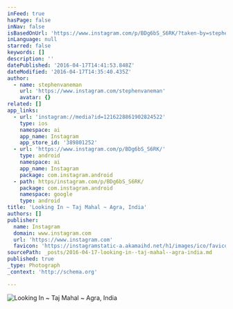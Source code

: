 ```yaml
---
inFeed: true
hasPage: false
inNav: false
isBasedOnUrl: 'https://www.instagram.com/p/BDg6bS_S6RK/?taken-by=stephenvaneman'
inLanguage: null
starred: false
keywords: []
description: ''
datePublished: '2016-04-17T14:41:53.848Z'
dateModified: '2016-04-17T14:35:40.435Z'
author:
  - name: stephenvaneman
    url: 'https://www.instagram.com/stephenvaneman'
    avatar: {}
related: []
app_links:
  - url: 'instagram://media?id=1216228861902824522'
    type: ios
    namespace: ai
    app_name: Instagram
    app_store_id: '389801252'
  - url: 'https://www.instagram.com/p/BDg6bS_S6RK/'
    type: android
    namespace: ai
    app_name: Instagram
    package: com.instagram.android
  - path: https/instagram.com/p/BDg6bS_S6RK/
    package: com.instagram.android
    namespace: google
    type: android
title: 'Looking In ~ Taj Mahal ~ Agra, India'
authors: []
publisher:
  name: Instagram
  domain: www.instagram.com
  url: 'https://www.instagram.com'
  favicon: 'https://instagramstatic-a.akamaihd.net/h1/images/ico/favicon.ico/7cdab0872b15.ico'
sourcePath: _posts/2016-04-17-looking-in--taj-mahal--agra-india.md
published: true
_type: Photograph
_context: 'http://schema.org'

---
```

![Looking In ~ Taj Mahal ~ Agra, India](https://scontent.cdninstagram.com/t51.2885-15/sh0.08/e35/p640x640/12907248_1567217000256885_1746474968_n.jpg?ig_cache_key=MTIxNjIyODg2MTkwMjgyNDUyMg%3D%3D.2)